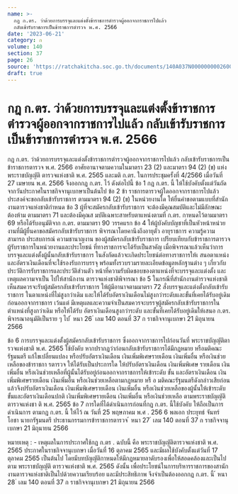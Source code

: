 ```yaml
---
name: >-
  กฎ ก.ตร. ว่าด้วยการบรรจุและแต่งตั้งข้าราชการตำรวจผู้ออกจากราชการไปแล้ว
  กลับเข้ารับราชการเป็นข้าราชการตำรวจ พ.ศ. 2566
date: '2023-06-21'
category: ก
volume: 140
section: 37
page: 26
source: 'https://ratchakitcha.soc.go.th/documents/140A037N0000000002600.pdf'
draft: true
---
```


# กฎ ก.ตร. ว่าด้วยการบรรจุและแต่งตั้งข้าราชการตำรวจผู้ออกจากราชการไปแล้ว กลับเข้ารับราชการเป็นข้าราชการตำรวจ พ.ศ. 2566

กฎ ก.ตร. ว่าด้วยการบรรจุและแต่งตั้งข้าราชการตำรวจผู้ออกจากราชการไปแล้ว กลับเข้ารับราชการเป็นข้าราชการตารวจ พ.ศ. 2566 อาศัยอานาจตามความในมาตรา 23 (2) และมาตรา 94 (2) (ข) แห่งพระราชบัญญัติ ตารวจแห่งชาติ พ.ศ. 2565 และมติ ก.ตร. ในการประชุมครั้งที่ 4/2566 เมื่อวันที่ 27 เมษายน พ.ศ. 2566 จึงออกกฎ ก.ตร. ไว้ ดังต่อไปนี้ ข้อ 1 กฎ ก.ตร. นี้ ให้ใช้บังคับตั้งแต่วันถัดจากวันประกาศในราชกิจจานุเบกษาเป็นต้นไป ข้อ 2 ข้า ราชการตารวจผู้ใดออกจากราชการไปแล้ว ประสงค์จะขอกลับเข้ารับราชการ ตามมาตรา 94 (2) (ข) ในหน่วยงานใด ให้ยื่นคำขอตามแบบที่สำนักงานตารวจแห่งชาติกำหนด ข้อ 3 ผู้ที่จะสมัครกลับเข้ารับราชการ จะต้องมีคุณสมบัติและไม่มีลักษณะต้องห้าม ตามมาตรา 71 และต้องมีคุณส มบัติเฉพาะสาหรับตาแหน่งตามที่ ก.ตร. กาหนดไว้ตามมาตรา 69 หรือได้รับอนุมัติจาก ก.ตร. ตามมาตรา 90 วรรคแรก ข้อ 4 ให้ผู้บังคับบัญชาที่เป็นหัวหน้าหน่วยงานที่มีผู้ยื่นคาขอสมัครกลับเข้ารับราชการ พิจารณาโดยคานึงถึงอายุตัว อายุราชการ ความรู้ความสามารถ ประสบการณ์ ความชานาญงาน ของผู้สมัครกลับเข้ารับราชการ เปรียบเทียบกับข้าราชการตารวจผู้รับราชการในหน่วยงานและประโยชน์ ที่ทางราชการจะได้รับเป็นสาคัญ เมื่อพิจารณาแล้วเห็นว่าการบรรจุและแต่งตั้งผู้นั้นกลับเข้ารับราชการ ในสังกัดแล้วจะเกิดประโยชน์ต่อทางราชการให้เ สนอตาแหน่งและอัตราเงินเดือนที่จะใช้รองรับการบรรจุ พร้อมทั้งรวบรวมรายละเอียดข้อมูลหลักฐานต่าง ๆ เกี่ยวกับประวัติการรับราชการและประวัติส่วนตัว หน้าที่ความรับผิดชอบของตาแหน่งที่จะบรรจุและแต่งตั้ง และเหตุผลความจาเป็น ไปให้สานักงาน ตารวจแห่งชาติพิจารณา ข้อ 5 ในกรณีที่สำนักงานตำรวจแห่งชาติเห็นสมควรจะรับผู้สมัครกลับเข้ารับราชการ ให้ผู้มีอานาจตามมาตรา 72 สั่งบรรจุและแต่งตั้งกลับเข้ารับราชการ ในตาแหน่งที่ไม่สูงกว่าเดิม และให้ได้รับอัตราเงินเดือนไม่สูงกว่าระดับและขั้นที่เคยได้รับอยู่เดิมก่อนออกจากราชการ เว้นแต่ มีเหตุผลและความจำเป็นสมควรจะบรรจุผู้สมัครกลับเข้ารับราชการในตำแหน่งที่สูงกว่าเดิม หรือให้ได้รับ อัตราเงินเดือนสูงกว่าระดับ และขั้นที่เคยได้รับอยู่เดิมให้เสนอ ก.ตร. พิจารณาอนุมัติเป็นราย ๆ ไป ้ หนา 26 ่ เลม 140 ตอนที่ 37 ก ราชกิจจานุเบกษา 21 มิถุนายน 2566

ข้อ 6 การบรรจุและแต่งตั้งผู้สมัครกลับเข้ารับราชการ ซึ่งออกจากราชการไปก่อนวันที่ พระราชบัญญัติตารวจแห่งชาติ พ.ศ. 2565 ใช้บังคับ หากปรากฏว่าก่อนกลับเข้ารับราชการได้มีกฎหมาย หรือมติคณะรัฐมนตรี แก้ไขเปลี่ยนแปลง หรือปรับอัตราเงินเดือน เงินเพิ่มพิเศษรายเดือน เงินเพิ่มอื่น หรือเงินช่วยเหลือของข้าราชกา รตารวจ ให้ได้รับเป็นประการใด ให้ปรับอัตราเงินเดือน เงินเพิ่มพิเศษ รายเดือน เงินเพิ่มอื่น หรือเงินช่วยเหลือที่ผู้นั้นได้รับอยู่ก่อนออกจากราชการให้เข้าระดับ ขั้น และอัตราเงินเดือน เงินเพิ่มพิเศษรายเดือน เงินเพิ่มอื่น หรือเงินช่วยเหลือตามกฎหมาย หรื อ มติคณะรัฐมนตรีดังกล่าวเสียก่อน แล้วจึงปรับอัตราเงินเดือน เงินเพิ่มพิเศษรายเดือน เงินเพิ่มอื่น หรือเงินช่วยเหลือของผู้นั้นให้เข้าระดับ ขั้นและอัตราเงินเดือนปกติ เงินเพิ่มพิเศษรายเดือน เงินเพิ่มอื่น หรือเงินช่วยเหลือ ตามพระราชบัญญัติตารวจแห่งชา ติ พ.ศ. 2565 ข้อ 7 การใดที่ได้ดำเนินการก่อนที่กฎ ก.ตร. นี้ใช้บังคับ ให้ถือเป็นการดำเนินการ ตามกฎ ก.ตร. นี้ ให้ไว้ ณ วันที่ 25 พฤษภาคม พ.ศ . 256 6 พลเอก ประยุทธ์ จันทร์โอชา นายกรัฐมนตรี ประธานกรรมการข้าราชการตารวจ ้ หนา 27 ่ เลม 140 ตอนที่ 37 ก ราชกิจจานุเบกษา 21 มิถุนายน 2566

หมายเหตุ : - เหตุผลในการประกาศใช้กฎ ก.ตร . ฉบับนี้ คือ พระราชบัญญัติตารวจแห่งชาติ พ.ศ. 2565 ประกาศในราชกิจจานุเบกษา เมื่อวันที่ 16 ตุลาคม 2565 และมีผลใช้บังคับตั้งแต่วันที่ 17 ตุลาคม 2565 เป็นต้นไป โดยมีบทบัญญัติกาหนดให้มีกฎหมายลาดับรองเพื่อให้สอดคล้องและเป็นไปตาม พระราชบัญญัติ ตารวจแห่งชาติ พ.ศ. 2565 ดังนั้น เพื่อประโยชน์ในการบริหารราชการของสานักงานตารวจแห่งชาติเป็นไปด้วยความเรียบร้อย และมีประสิทธิภาพ จึงจำเป็นต้องออกกฎ ก.ตร. นี้ ้ หนา 28 ่ เลม 140 ตอนที่ 37 ก ราชกิจจานุเบกษา 21 มิถุนายน 2566
